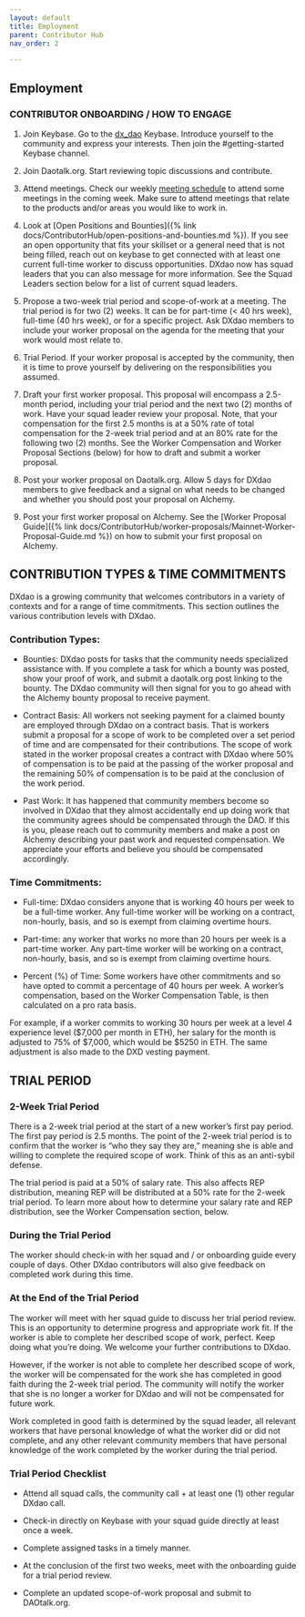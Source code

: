 ```yaml
---
layout: default
title: Employment
parent: Contributor Hub
nav_order: 2

---
```


## Employment

### CONTRIBUTOR ONBOARDING / HOW TO ENGAGE

1.  Join Keybase. Go to the <a href="https://keybase.io/team/dx_dao" target="_blank">dx_dao</a> Keybase. Introduce yourself to the community and express your interests. Then join the #getting-started Keybase channel.
    
2.  Join Daotalk.org. Start reviewing topic discussions and contribute.
    
3.  Attend meetings. Check our weekly <a href="https://calendar.google.com/calendar/u/0/embed?src=0ptn8lds9nlbj483rpmibnqqfc@group.calendar.google.com" target="_blank">meeting schedule</a> to attend some meetings in the coming week. Make sure to attend meetings that relate to the products and/or areas you would like to work in.
    
4.  Look at [Open Positions and Bounties]({% link docs/ContributorHub/open-positions-and-bounties.md %}). If you see an open opportunity that fits your skillset or a general need that is not being filled, reach out on keybase to get connected with at least one current full-time worker to discuss opportunities. DXdao now has squad leaders that you can also message for more information. See the Squad Leaders section below for a list of current squad leaders.
    
5.  Propose a two-week trial period and scope-of-work at a meeting. The trial period is for two (2) weeks. It can be for part-time (< 40 hrs week), full-time (40 hrs week), or for a specific project. Ask DXdao members to include your worker proposal on the agenda for the meeting that your work would most relate to.
    
6.  Trial Period. If your worker proposal is accepted by the community, then it is time to prove yourself by delivering on the responsibilities you assumed.
    
7.  Draft your first worker proposal. This proposal will encompass a 2.5-month period, including your trial period and the next two (2) months of work. Have your squad leader review your proposal. Note, that your compensation for the first 2.5 months is at a 50% rate of total compensation for the 2-week trial period and at an 80% rate for the following two (2) months. See the Worker Compensation and Worker Proposal Sections (below) for how to draft and submit a worker proposal.
    
8.  Post your worker proposal on Daotalk.org. Allow 5 days for DXdao members to give feedback and a signal on what needs to be changed and whether you should post your proposal on Alchemy.
    
9.  Post your first worker proposal on Alchemy. See the [Worker Proposal Guide]({% link docs/ContributorHub/worker-proposals/Mainnet-Worker-Proposal-Guide.md %}) on how to submit your first proposal on Alchemy.
    

## CONTRIBUTION TYPES & TIME COMMITMENTS

DXdao is a growing community that welcomes contributors in a variety of contexts and for a range of time commitments. This section outlines the various contribution levels with DXdao.

### Contribution Types:

-   Bounties: DXdao posts for tasks that the community needs specialized assistance with. If you complete a task for which a bounty was posted, show your proof of work, and submit a daotalk.org post linking to the bounty. The DXdao community will then signal for you to go ahead with the Alchemy bounty proposal to receive payment.
    
-   Contract Basis: All workers not seeking payment for a claimed bounty are employed through DXdao on a contract basis. That is workers submit a proposal for a scope of work to be completed over a set period of time and are compensated for their contributions. The scope of work stated in the worker proposal creates a contract with DXdao where 50% of compensation is to be paid at the passing of the worker proposal and the remaining 50% of compensation is to be paid at the conclusion of the work period.
   
-   Past Work: It has happened that community members become so involved in DXdao that they almost accidentally end up doing work that the community agrees should be compensated through the DAO. If this is you, please reach out to community members and make a post on Alchemy describing your past work and requested compensation. We appreciate your efforts and believe you should be compensated accordingly.
  
### Time Commitments:
    
-   Full-time: DXdao considers anyone that is working 40 hours per week to be a full-time worker. Any full-time worker will be working on a contract, non-hourly, basis, and so is exempt from claiming overtime hours.

-   Part-time: any worker that works no more than 20 hours per week is a part-time worker. Any part-time worker will be working on a contract, non-hourly, basis, and so is exempt from claiming overtime hours.

-   Percent (%) of Time: Some workers have other commitments and so have opted to commit a percentage of 40 hours per week. A worker’s compensation, based on the Worker Compensation Table, is then calculated on a pro rata basis.

For example, if a worker commits to working 30 hours per week at a level 4 experience level ($7,000 per month in ETH), her salary for the month is adjusted to 75% of $7,000, which would be $5250 in ETH. The same adjustment is also made to the DXD vesting payment.

## TRIAL PERIOD

### 2-Week Trial Period

There is a 2-week trial period at the start of a new worker’s first pay period. The first pay period is 2.5 months. The point of the 2-week trial period is to confirm that the worker is “who they say they are,” meaning she is able and willing to complete the required scope of work. Think of this as an anti-sybil defense.

The trial period is paid at a 50% of salary rate. This also affects REP distribution, meaning REP will be distributed at a 50% rate for the 2-week trial period. To learn more about how to determine your salary rate and REP distribution, see the Worker Compensation section, below.

### During the Trial Period

The worker should check-in with her squad and / or onboarding guide every couple of days. Other DXdao contributors will also give feedback on completed work during this time.

### At the End of the Trial Period

The worker will meet with her squad guide to discuss her trial period review. This is an opportunity to determine progress and appropriate work fit. If the worker is able to complete her described scope of work, perfect. Keep doing what you’re doing. We welcome your further contributions to DXdao.

However, if the worker is not able to complete her described scope of work, the worker will be compensated for the work she has completed in good faith during the 2-week trial period. The community will notify the worker that she is no longer a worker for DXdao and will not be compensated for future work.

Work completed in good faith is determined by the squad leader, all relevant workers that have personal knowledge of what the worker did or did not complete, and any other relevant community members that have personal knowledge of the work completed by the worker during the trial period.

### Trial Period Checklist

-   Attend all squad calls, the community call + at least one (1) other regular DXdao call.
    
-   Check-in directly on Keybase with your squad guide directly at least once a week.
    
-   Complete assigned tasks in a timely manner.
    
-   At the conclusion of the first two weeks, meet with the onboarding guide for a trial period review.
    
-   Complete an updated scope-of-work proposal and submit to DAOtalk.org.
